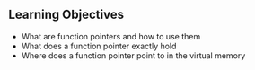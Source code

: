 ## Learning Objectives
* What are function pointers and how to use them
* What does a function pointer exactly hold
* Where does a function pointer point to in the virtual memory
